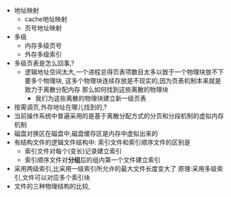 + 地址映射
	- cache地址映射
	- 页号地址映射
+ 多级
	- 内存多级页号
	- 外存多级索引
+ 多级页表是怎么回事,?
	- 逻辑地址空间太大,一个进程总得页表项数目太多以致于一个物理块放不下要多个物理块,
	这多个物理块连续存放是不现实的,因为页表机制本来就是致力于离散分配内存
	那么如何找到这些离散的物理块
		+ 我们为这些离散的物理块建立新一级页表
+ 按需调页,外存地址在哪儿找到的,?		
+ 当前操作系统中普遍采用的是基于离散分配方式的分页和分段机制的虚拟内存机制
+ 磁盘对换区在磁盘中,磁盘缓存区是内存中虚拟出来的
+ 有结构文件的逻辑文件结构中:
索引文件和索引顺序文件的区别是
	- 索引文件对每个(变长)记录建立索引
	- 索引顺序文件对**分组**后的组内第一个文件建立索引
+ 采用两级索引,比采用一级索引所允许的最大文件长度变大了
原理:采用多级索引,文件可以对应多个索引块
+ 文件的三种物理结构的比较,